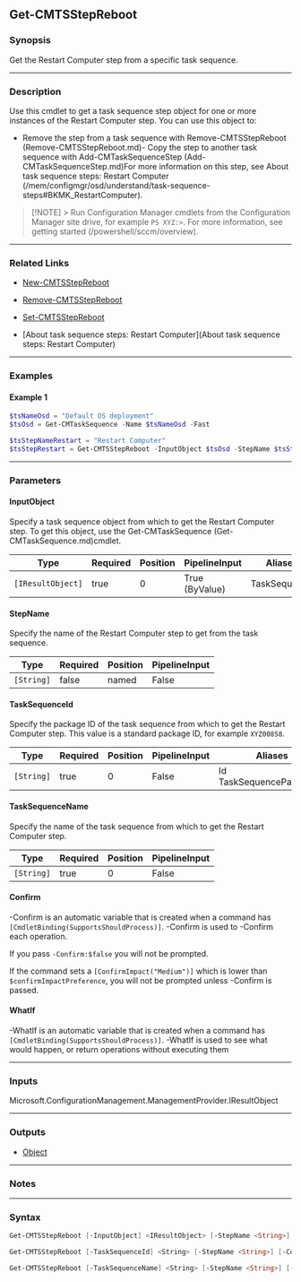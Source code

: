 Get-CMTSStepReboot
------------------




### Synopsis
Get the Restart Computer step from a specific task sequence.



---


### Description

Use this cmdlet to get a task sequence step object for one or more instances of the Restart Computer step. You can use this object to:



- Remove the step from a task sequence with Remove-CMTSStepReboot (Remove-CMTSStepReboot.md)- Copy the step to another task sequence with Add-CMTaskSequenceStep (Add-CMTaskSequenceStep.md)For more information on this step, see About task sequence steps: Restart Computer (/mem/configmgr/osd/understand/task-sequence-steps#BKMK_RestartComputer).



> [!NOTE] > Run Configuration Manager cmdlets from the Configuration Manager site drive, for example `PS XYZ:>`. For more information, see getting started (/powershell/sccm/overview).



---


### Related Links
* [New-CMTSStepReboot](New-CMTSStepReboot)



* [Remove-CMTSStepReboot](Remove-CMTSStepReboot)



* [Set-CMTSStepReboot](Set-CMTSStepReboot)



* [About task sequence steps: Restart Computer](About task sequence steps: Restart Computer)





---


### Examples
#### Example 1
```PowerShell
$tsNameOsd = "Default OS deployment"
$tsOsd = Get-CMTaskSequence -Name $tsNameOsd -Fast

$tsStepNameRestart = "Restart Computer"
$tsStepRestart = Get-CMTSStepReboot -InputObject $tsOsd -StepName $tsStepNameRestart
```



---


### Parameters
#### **InputObject**

Specify a task sequence object from which to get the Restart Computer step. To get this object, use the Get-CMTaskSequence (Get-CMTaskSequence.md)cmdlet.






|Type             |Required|Position|PipelineInput |Aliases     |
|-----------------|--------|--------|--------------|------------|
|`[IResultObject]`|true    |0       |True (ByValue)|TaskSequence|



#### **StepName**

Specify the name of the Restart Computer step to get from the task sequence.






|Type      |Required|Position|PipelineInput|
|----------|--------|--------|-------------|
|`[String]`|false   |named   |False        |



#### **TaskSequenceId**

Specify the package ID of the task sequence from which to get the Restart Computer step. This value is a standard package ID, for example `XYZ00858`.






|Type      |Required|Position|PipelineInput|Aliases                     |
|----------|--------|--------|-------------|----------------------------|
|`[String]`|true    |0       |False        |Id<br/>TaskSequencePackageId|



#### **TaskSequenceName**

Specify the name of the task sequence from which to get the Restart Computer step.






|Type      |Required|Position|PipelineInput|
|----------|--------|--------|-------------|
|`[String]`|true    |0       |False        |



#### **Confirm**
-Confirm is an automatic variable that is created when a command has ```[CmdletBinding(SupportsShouldProcess)]```.
-Confirm is used to -Confirm each operation.

If you pass ```-Confirm:$false``` you will not be prompted.


If the command sets a ```[ConfirmImpact("Medium")]``` which is lower than ```$confirmImpactPreference```, you will not be prompted unless -Confirm is passed.

#### **WhatIf**
-WhatIf is an automatic variable that is created when a command has ```[CmdletBinding(SupportsShouldProcess)]```.
-WhatIf is used to see what would happen, or return operations without executing them


---


### Inputs
Microsoft.ConfigurationManagement.ManagementProvider.IResultObject





---


### Outputs
* [Object](https://learn.microsoft.com/en-us/dotnet/api/System.Object)






---


### Notes




---


### Syntax
```PowerShell
Get-CMTSStepReboot [-InputObject] <IResultObject> [-StepName <String>] [-Confirm] [-WhatIf] [<CommonParameters>]
```
```PowerShell
Get-CMTSStepReboot [-TaskSequenceId] <String> [-StepName <String>] [-Confirm] [-WhatIf] [<CommonParameters>]
```
```PowerShell
Get-CMTSStepReboot [-TaskSequenceName] <String> [-StepName <String>] [-Confirm] [-WhatIf] [<CommonParameters>]
```
